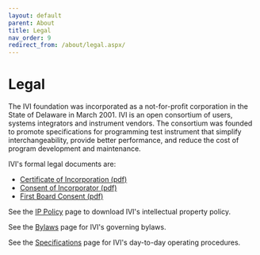 ```yaml
---
layout: default
parent: About
title: Legal
nav_order: 9
redirect_from: /about/legal.aspx/
---
```


# Legal

The IVI foundation was incorporated as a not-for-profit corporation in
the State of Delaware in March 2001. IVI is an open consortium of users,
systems integrators and instrument vendors. The consortium was founded
to promote specifications for programming test instrument that simplify
interchangeability, provide better performance, and reduce the cost of
program development and maintenance.

IVI's formal legal documents are:

- [Certificate of Incorporation (pdf)](../downloads/Operating-Legal/IVI%20-%20Certificate%20of%20Incorporation.pdf)
- [Consent of Incorporator (pdf)](../downloads/Operating-Legal/IVI%20-%20Consent%20of%20Incorporator.pdf)
- [First Board Consent (pdf)](../downloads/Operating-Legal/IVI%20-%20First%20Board%20Consent.pdf)

See the [IP Policy](ip_policy.html) page to download IVI's intellectual
property policy.

See the [Bylaws](bylaws.html) page for IVI's governing bylaws.

See the [Specifications](../specifications/default.html) page for IVI's
day-to-day operating procedures.


